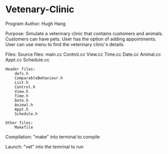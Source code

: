 # Vetenary-Clinic
Program Author:
	Hugh Hang
	
Purpose: 
	Simulate a veterinary clinic that contains customers and animals.
	Customers can have pets. 
	User has the option of adding appointments.
	User can use menu to find the veterinary clinic's details.
	
Files: 
	Source files:
		main.cc
		Control.cc
		View.cc
		Time.cc
		Date.cc
		Animal.cc
		Appt.cc
		Schedule.cc
	
	Header files:
		defs.h
		ComparableBehaviour.h
		List.h
		Control.h
		View.h
		Time.h
		Date.h
		Animal.h
		Appt.h
		Schedule.h

	Other files:
		Makefile
		
Compilation:
	"make" into terminal to compile
	
Launch: 
	"vet" into the temrinal to run
		
